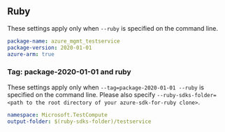 ## Ruby

These settings apply only when `--ruby` is specified on the command line.

```yaml
package-name: azure_mgmt_testservice
package-version: 2020-01-01
azure-arm: true
```

### Tag: package-2020-01-01 and ruby

These settings apply only when `--tag=package-2020-01-01 --ruby` is specified on the command line.
Please also specify `--ruby-sdks-folder=<path to the root directory of your azure-sdk-for-ruby clone>`.

```yaml $(tag) == 'package-2020-01-01' && $(ruby)
namespace: Microsoft.TestCompute
output-folder: $(ruby-sdks-folder)/testservice
```
